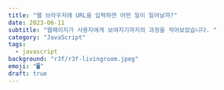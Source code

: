 ```yaml
---
title: "웹 브라우저에 URL을 입력하면 어떤 일이 일어날까?"
date: 2023-06-11
subtitle: "웹페이지가 사용자에게 보여지기까지의 과정을 적어보았습니다. "
category: "JavaScript"
tags:
  - javascript
background: "r3f/r3f-livingroom.jpeg"
emoji: "🖥️"
draft: true
---
```


</br>
